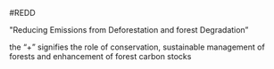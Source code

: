 #REDD

"Reducing Emissions from Deforestation and forest Degradation”

the “+” signifies the role of conservation, sustainable management of forests and enhancement of forest carbon stocks

